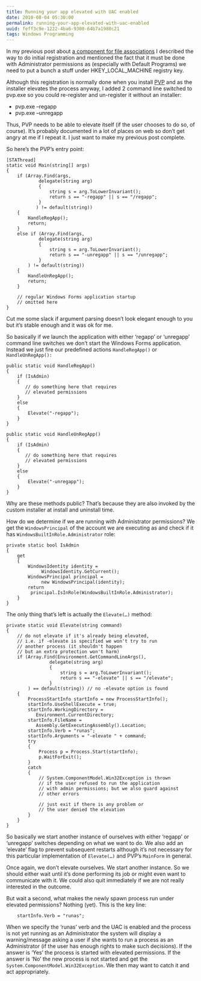 ```yaml
---
title: Running your app elevated with UAC enabled
date: 2010-08-04 05:30:00
permalink: running-your-app-elevated-with-uac-enabled
uuid: feff3c9e-1222-4ba6-9300-64b7a1980c21
tags: Windows Programming
---
```


In my previous post about [a component for file associations](A-component-to-perform-file-associations) I described the way to do initial registration and mentioned the fact that it must be done with Administrator permissions as (especially with Default Programs) we need to put a bunch a stuff under HKEY_LOCAL_MACHINE registry key.

Although this registration is normally done when you install [PVP](http://pvp.codeplex.com/) and as the installer elevates the process anyway, I added 2 command line switched to pvp.exe so you could re-register and un-register it without an installer:

*   pvp.exe –regapp
*   pvp.exe –unregapp

Thus, PVP needs to be able to elevate itself (if the user chooses to do so, of course). It’s probably documented in a lot of places on web so don’t get angry at me if I repeat it. I just want to make my previous post complete.

So here’s the PVP’s entry point:

```
[STAThread]
static void Main(string[] args) 
{
    if (Array.Find(args,
            delegate(string arg)
            {
                string s = arg.ToLowerInvariant();
                return s == "-regapp" || s == "/regapp";
            }
           ) != default(string))
    {
        HandleRegApp();
        return;
    }
    else if (Array.Find(args,
            delegate(string arg)
            {
                string s = arg.ToLowerInvariant();
                return s == "-unregapp" || s == "/unregapp";
            }
        ) != default(string))
    {
        HandleUnRegApp();
        return;
    }

    // regular Windows Forms application startup
    // omitted here
}
```

Cut me some slack if argument parsing doesn’t look elegant enough to you but it’s stable enough and it was ok for me.

So basically if we launch the application with either ‘regapp’ or ‘unregapp’ command line switches we don’t start the Windows Forms application. Instead we just fire our predefined actions `HandleRegApp()` or `HandleUnRegApp():`

```
public static void HandleRegApp()
{
    if (IsAdmin)
    {
       // do something here that requires
       // elevated permissions
    }
    else
    {
        Elevate("-regapp");
    }
}

public static void HandleUnRegApp()
{
    if (IsAdmin)
    {
       // do something here that requires
       // elevated permissions
    }
    else
    {
        Elevate("-unregapp");
    }
}
```

Why are these methods public? That’s because they are also invoked by the custom installer at install and uninstall time.

How do we determine if we are running with Administrator permissions? We get the `WindowsPrincipal` of the account we are executing as and check if it has `WindowsBuiltInRole.Administrator` role:

```
private static bool IsAdmin
{
    get
    {
        WindowsIdentity identity = 
             WindowsIdentity.GetCurrent();
        WindowsPrincipal principal = 
             new WindowsPrincipal(identity);
        return 
         principal.IsInRole(WindowsBuiltInRole.Administrator);
    }
}
```

The only thing that’s left is actually the `Elevate(…)` method:

```
private static void Elevate(string command)
{
    // do not elevate if it's already being elevated, 
    // i.e. if -elevate is specified we won't try to run 
    // another process (it shouldn't happen 
    // but an extra protection won't harm)
    if (Array.Find(Environment.GetCommandLineArgs(), 
                delegate(string arg)
                {
                    string s = arg.ToLowerInvariant();
                    return s == "-elevate" || s == "/elevate";
                }
        ) == default(string)) // no -elevate option is found
    {
        ProcessStartInfo startInfo = new ProcessStartInfo();
        startInfo.UseShellExecute = true;
        startInfo.WorkingDirectory = 
           Environment.CurrentDirectory;
        startInfo.FileName = 
           Assembly.GetExecutingAssembly().Location;
        startInfo.Verb = "runas";
        startInfo.Arguments = "-elevate " + command;
        try
        {
            Process p = Process.Start(startInfo);
            p.WaitForExit();
        }
        catch
        {
            // System.ComponentModel.Win32Exception is thrown
            // if the user refused to run the application
            // with admin permissions; but we also guard against
            // other errors

            // just exit if there is any problem or
            // the user denied the elevation
        }
    }
}
```

So basically we start another instance of ourselves with either ‘regapp’ or ‘unregapp’ switches depending on what we want to do. We also add an ‘elevate’ flag to prevent subsequent restarts although it’s not necessary for this particular implementation of `Elevate(…)` and PVP’s `MainForm` in general.

Once again, we don’t elevate ourselves. We start another instance. So we should either wait until it’s done performing its job or might even want to communicate with it. We could also quit immediately if we are not really interested in the outcome.

But wait a second, what makes the newly spawn process run under elevated permissions? Nothing (yet). This is the key line:

```
    startInfo.Verb = "runas";
```

When we specify the ‘runas’ verb and the UAC is enabled and the process is not yet running as an Administrator the system will display a warning/message asking a user if she wants to run a process as an Administrator (if the user has enough rights to make such decisions). If the answer is ‘Yes’ the process is started with elevated permissions. If the answer is ‘No’ the new process is not started and get the `System.ComponentModel.Win32Exception`. We then may want to catch it and act appropriately.